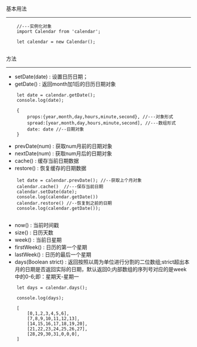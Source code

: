 基本用法

--------------------

```
	//---实例化对象
	import Calendar from 'calendar';

	let calendar = new Calendar();
	
```

方法

------------------

* setDate(date) : 设置日历日期；
* getDate() : 返回month加1后的日历日期对象

```	
	let date = calendar.getDate();
	console.log(date);

	{
		props:{year,month,day,hours,minute,second}, //---对象形式
		spread:[year,month,day,hours,minute,second], //---数组形式
		date: date //--日期对象
	}

```
* prevDate(num) : 获取num月前的日期对象
* nextDate(num) : 获取num月后的日期对象
* cache() : 缓存当前日期数据
* restore() : 恢复缓存的日期数据

```
	let date = calendar.prevDate(); //--获取上个月对象
	calendar.cache()  //---保存当前日期
	calendar.setDate(date);
	console.log(calendar.getDate())
	calendar.restore() //--恢复到之前的日期
	console.log(calendar.getDate());


```
* now() : 当前时间戳
* size() : 日历天数
* week() : 当前日星期
* firstWeek() : 日历的第一个星期
* lastWeek() : 日历的最后一个星期
* days(Boolean strict) : 返回按照以周为单位进行分割的二位数组;strict超出本月的日期是否返回实际的日期，默认返回0;内部数组的序列号对应的是week中的0-6;即：星期天-星期一

```
	let days = calendar.days();

	console.log(days);

	[
		[0,1,2,3,4,5,6],
		[7,8,9,10,11,12,13],
		[14,15,16,17,18,19,20],
		[21,22,23,24,25,26,27],
		[28,29,30,31,0,0,0],
	]


```



